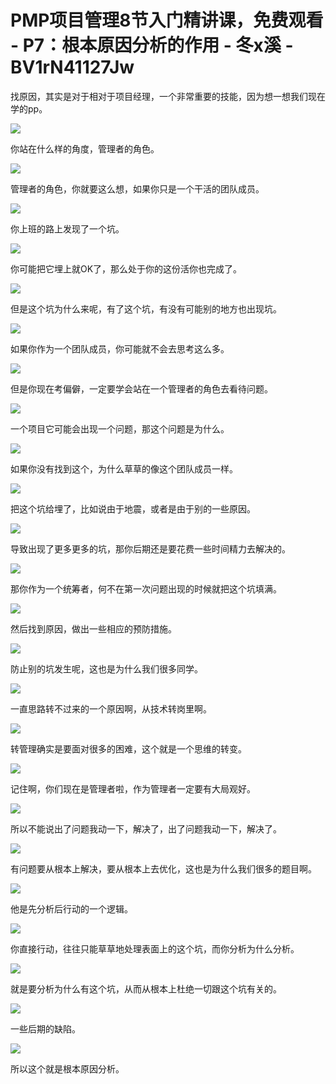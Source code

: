 # PMP项目管理8节入门精讲课，免费观看 - P7：根本原因分析的作用 - 冬x溪 - BV1rN41127Jw

找原因，其实是对于相对于项目经理，一个非常重要的技能，因为想一想我们现在学的pp。

![](img/bd5c0f3b64e1be66ee37e5e4d6e85a59_1.png)

你站在什么样的角度，管理者的角色。

![](img/bd5c0f3b64e1be66ee37e5e4d6e85a59_3.png)

管理者的角色，你就要这么想，如果你只是一个干活的团队成员。

![](img/bd5c0f3b64e1be66ee37e5e4d6e85a59_5.png)

你上班的路上发现了一个坑。

![](img/bd5c0f3b64e1be66ee37e5e4d6e85a59_7.png)

你可能把它埋上就OK了，那么处于你的这份活你也完成了。

![](img/bd5c0f3b64e1be66ee37e5e4d6e85a59_9.png)

但是这个坑为什么来呢，有了这个坑，有没有可能别的地方也出现坑。

![](img/bd5c0f3b64e1be66ee37e5e4d6e85a59_11.png)

如果你作为一个团队成员，你可能就不会去思考这么多。

![](img/bd5c0f3b64e1be66ee37e5e4d6e85a59_13.png)

但是你现在考偏僻，一定要学会站在一个管理者的角色去看待问题。

![](img/bd5c0f3b64e1be66ee37e5e4d6e85a59_15.png)

一个项目它可能会出现一个问题，那这个问题是为什么。

![](img/bd5c0f3b64e1be66ee37e5e4d6e85a59_17.png)

如果你没有找到这个，为什么草草的像这个团队成员一样。

![](img/bd5c0f3b64e1be66ee37e5e4d6e85a59_19.png)

把这个坑给埋了，比如说由于地震，或者是由于别的一些原因。

![](img/bd5c0f3b64e1be66ee37e5e4d6e85a59_21.png)

导致出现了更多更多的坑，那你后期还是要花费一些时间精力去解决的。

![](img/bd5c0f3b64e1be66ee37e5e4d6e85a59_23.png)

那你作为一个统筹者，何不在第一次问题出现的时候就把这个坑填满。

![](img/bd5c0f3b64e1be66ee37e5e4d6e85a59_25.png)

然后找到原因，做出一些相应的预防措施。

![](img/bd5c0f3b64e1be66ee37e5e4d6e85a59_27.png)

防止别的坑发生呢，这也是为什么我们很多同学。

![](img/bd5c0f3b64e1be66ee37e5e4d6e85a59_29.png)

一直思路转不过来的一个原因啊，从技术转岗里啊。

![](img/bd5c0f3b64e1be66ee37e5e4d6e85a59_31.png)

转管理确实是要面对很多的困难，这个就是一个思维的转变。

![](img/bd5c0f3b64e1be66ee37e5e4d6e85a59_33.png)

记住啊，你们现在是管理者啦，作为管理者一定要有大局观好。

![](img/bd5c0f3b64e1be66ee37e5e4d6e85a59_35.png)

所以不能说出了问题我动一下，解决了，出了问题我动一下，解决了。

![](img/bd5c0f3b64e1be66ee37e5e4d6e85a59_37.png)

有问题要从根本上解决，要从根本上去优化，这也是为什么我们很多的题目啊。

![](img/bd5c0f3b64e1be66ee37e5e4d6e85a59_39.png)

他是先分析后行动的一个逻辑。

![](img/bd5c0f3b64e1be66ee37e5e4d6e85a59_41.png)

你直接行动，往往只能草草地处理表面上的这个坑，而你分析为什么分析。

![](img/bd5c0f3b64e1be66ee37e5e4d6e85a59_43.png)

就是要分析为什么有这个坑，从而从根本上杜绝一切跟这个坑有关的。

![](img/bd5c0f3b64e1be66ee37e5e4d6e85a59_45.png)

一些后期的缺陷。

![](img/bd5c0f3b64e1be66ee37e5e4d6e85a59_47.png)

所以这个就是根本原因分析。